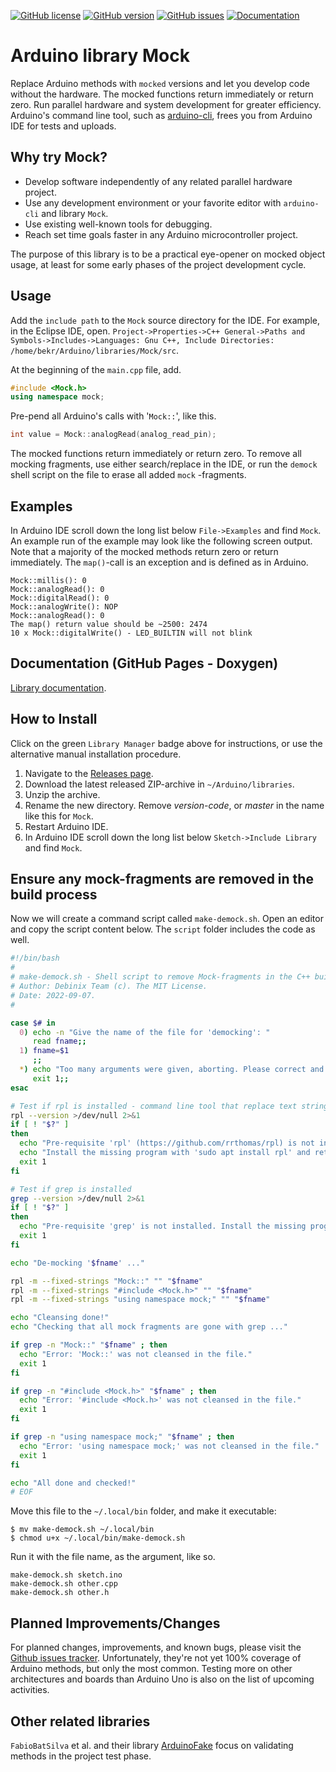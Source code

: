 [![GitHub license](https://img.shields.io/github/license/berrak/Mock.svg?logo=gnu&logoColor=ffffff)](https://github.com/berrak/My_Macros/blob/master/LICENSE)
[![GitHub version](https://img.shields.io/github/release/berrak/Mock.svg?logo=github&logoColor=ffffff)](https://github.com/berrak/My_Macros/releases/latest)
[![GitHub issues](https://img.shields.io/github/issues/berrak/Mock.svg?logo=github&logoColor=ffffff)](https://github.com/berrak/Mock/issues)
[![Documentation](https://img.shields.io/badge/documentation-doxygen-green.svg)](https://berrak.github.io/Mock/classmock_1_1Mock.html)

# Arduino library Mock
Replace Arduino methods with `mocked` versions and let you develop code without the hardware. The mocked functions return immediately or return zero. Run parallel hardware and system development for greater efficiency. Arduino's command line tool, such as [arduino-cli](https://github.com/arduino/arduino-cli), frees you from Arduino IDE for tests and uploads.

## Why try Mock?

- Develop software independently of any related parallel hardware project.
- Use any development environment or your favorite editor with `arduino-cli` and library `Mock`.
- Use existing well-known tools for debugging.
- Reach set time goals faster in any Arduino microcontroller project.  

The purpose of this library is to be a practical eye-opener on mocked object usage, at least for some early phases of the project development cycle.

## Usage

Add the `include path` to the `Mock` source directory for the IDE. For example, in the Eclipse IDE, open.
`Project->Properties->C++ General->Paths and Symbols->Includes->Languages: Gnu C++, Include Directories: /home/bekr/Arduino/libraries/Mock/src`.

At the beginning of the `main.cpp` file, add.
```cpp
#include <Mock.h>
using namespace mock;
```
Pre-pend all Arduino's calls with '`Mock::`', like this.

```cpp
int value = Mock::analogRead(analog_read_pin);
```
The mocked functions return immediately or return zero. To remove all mocking fragments, use either search/replace in the IDE, or run the `demock` shell script on the file to erase all added `mock` -fragments.


## Examples

In Arduino IDE scroll down the long list below `File->Examples` and find `Mock`. An example run of the example may look like the following screen output. Note that a majority of the mocked methods return zero or return immediately. The `map()`-call is an exception and is defined as in Arduino. 
```
Mock::millis(): 0
Mock::analogRead(): 0
Mock::digitalRead(): 0
Mock::analogWrite(): NOP
Mock::analogRead(): 0
The map() return value should be ~2500: 2474
10 x Mock::digitalWrite() - LED_BUILTIN will not blink
```

## Documentation (GitHub Pages - Doxygen)

[Library documentation](https://berrak.github.io/Mock/classmock_1_1Mock.html).

## How to Install

Click on the green `Library Manager` badge above for instructions,
or use the alternative manual installation procedure.

1. Navigate to the [Releases page](https://github.com/berrak/Mock/releases).
1. Download the latest released ZIP-archive in `~/Arduino/libraries`.
1. Unzip the archive.
1. Rename the new directory. Remove *version-code*, or *master* in the name like this for `Mock`.
1. Restart Arduino IDE.
1. In Arduino IDE scroll down the long list below `Sketch->Include Library` and find `Mock`.

## Ensure any mock-fragments are removed in the build process

Now we will create a command script called `make-demock.sh`. Open an editor and copy the script content below. The `script` folder includes the code as well.

```bash
#!/bin/bash
#
# make-demock.sh - Shell script to remove Mock-fragments in the C++ build-process.
# Author: Debinix Team (c). The MIT License.
# Date: 2022-09-07.
#

case $# in
  0) echo -n "Give the name of the file for 'democking': "
     read fname;;
  1) fname=$1
     ;;
  *) echo "Too many arguments were given, aborting. Please correct and retry."
     exit 1;;
esac

# Test if rpl is installed - command line tool that replace text strings in files
rpl --version >/dev/null 2>&1
if [ ! "$?" ]
then
  echo "Pre-requisite 'rpl' (https://github.com/rrthomas/rpl) is not installed."
  echo "Install the missing program with 'sudo apt install rpl' and retry."
  exit 1
fi

# Test if grep is installed
grep --version >/dev/null 2>&1
if [ ! "$?" ]
then
  echo "Pre-requisite 'grep' is not installed. Install the missing program and retry."
  exit 1
fi

echo "De-mocking '$fname' ..."

rpl -m --fixed-strings "Mock::" "" "$fname"
rpl -m --fixed-strings "#include <Mock.h>" "" "$fname"
rpl -m --fixed-strings "using namespace mock;" "" "$fname"

echo "Cleansing done!"
echo "Checking that all mock fragments are gone with grep ..."

if grep -n "Mock::" "$fname" ; then
  echo "Error: 'Mock::' was not cleansed in the file."
  exit 1
fi

if grep -n "#include <Mock.h>" "$fname" ; then
  echo "Error: '#include <Mock.h>' was not cleansed in the file."
  exit 1
fi

if grep -n "using namespace mock;" "$fname" ; then
  echo "Error: 'using namespace mock;' was not cleansed in the file."
  exit 1
fi

echo "All done and checked!"
# EOF
```

Move this file to the `~/.local/bin` folder, and make it executable:
```
$ mv make-demock.sh ~/.local/bin
$ chmod u+x ~/.local/bin/make-demock.sh
```
Run it with the file name, as the argument, like so.
```
make-demock.sh sketch.ino
make-demock.sh other.cpp
make-demock.sh other.h
```

## Planned Improvements/Changes

For planned changes, improvements, and known bugs, please visit the [Github issues tracker](https://github.com/berrak/Mock/issues). Unfortunately, they're not yet 100% coverage of Arduino methods, but only the most common. Testing more on other architectures and boards than Arduino Uno is also on the list of upcoming activities.

## Other related libraries

`FabioBatSilva` et al. and their library [ArduinoFake](https://github.com/FabioBatSilva/ArduinoFake) focus on validating methods in the project test phase.
